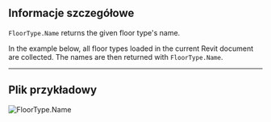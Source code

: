 ## Informacje szczegółowe
`FloorType.Name` returns the given floor type's name.

In the example below, all floor types loaded in the current Revit document are collected. The names are then returned with `FloorType.Name`.
___
## Plik przykładowy

![FloorType.Name](./Revit.Elements.FloorType.Name_img.jpg)
